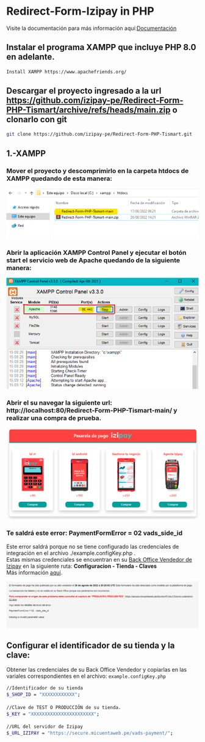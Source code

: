 # Redirect-Form-Izipay in PHP

Visite la documentación para más información aquí:[Documentación](https://secure.micuentaweb.pe/doc/es-PE/form-payment/standard-payment/sitemap.html)

## Instalar el programa XAMPP que incluye PHP 8.0 en adelante.

```sh
Install XAMPP https://www.apachefriends.org/
``` 

## Descargar el proyecto ingresado a la url https://github.com/izipay-pe/Redirect-Form-PHP-Tismart/archive/refs/heads/main.zip  o clonarlo con git
```sh
git clone https://github.com/izipay-pe/Redirect-Form-PHP-Tismart.git
``` 

## 1.-XAMPP
### Mover el proyecto y descomprimirlo en la carpeta htdocs de XAMPP quedando de esta manera:

![proyecto en xampp](/images/captura1.png)

### Abrir la aplicación XAMPP Control Panel y ejecutar el botón **start** el servicio web de **Apache** quedando de la siguiente manera:

![Xampp control panel](/images/captura2.png)

### Abrir el su navegar la siguiente url: **http://localhost:80/Redirect-Form-PHP-Tismart-main/** y realizar una compra de prueba.

![Pasarela de pago](/images/captura3.png)

### Te saldrá este error: **PaymentFormError = 02 vads_side_id**  
 Este error saldrá porque no se tiene configurado las credenciales de integración en el archivo ./example.configKey.php .  
 Estas mismas credenciales se encuentran en su [Back Office Vendedor de Izipay](https://secure.micuentaweb.pe/vads-merchant/) en la siguiente ruta: **Configuracion - Tienda - Claves**  
 Más información [aquí](https://secure.micuentaweb.pe/doc/es-PE/form-payment/quick-start-guide/identificarse-durante-los-intercambios.html).  
 
![error en pasarela](/images/captura%20error.png)

## Configurar el identificador de su tienda y la clave:
Obtener las credenciales de su Back Office Vendedor y copiarlas en las variales correspondientes en el archivo: `example.configKey.php ` 

```sh
//Identificador de su tienda
$_SHOP_ID = "XXXXXXXXXXXX"; 

//Clave de TEST O PRODUCCIÖN de su tienda.
$_KEY = "XXXXXXXXXXXXXXXXXXXXXXX";

//URL del servidor de Izipay
$_URL_IZIPAY = "https://secure.micuentaweb.pe/vads-payment/";
``` 
